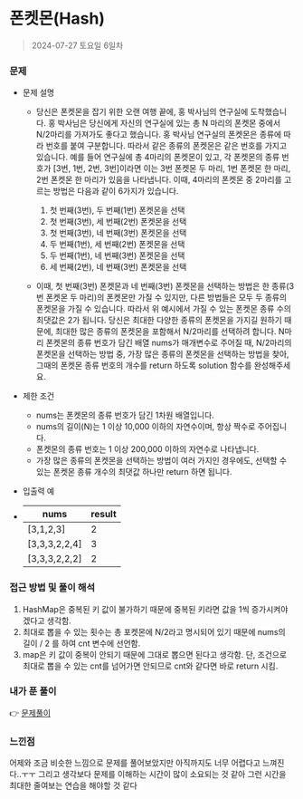 # 폰켓몬(Hash)
> 2024-07-27 토요일 6일차

### 문제
+ 문제 설명
  + 당신은 폰켓몬을 잡기 위한 오랜 여행 끝에, 홍 박사님의 연구실에 도착했습니다. 홍 박사님은 당신에게 자신의 연구실에 있는 총 N 마리의 폰켓몬 중에서 N/2마리를 가져가도 좋다고 했습니다.
  홍 박사님 연구실의 폰켓몬은 종류에 따라 번호를 붙여 구분합니다. 따라서 같은 종류의 폰켓몬은 같은 번호를 가지고 있습니다. 예를 들어 연구실에 총 4마리의 폰켓몬이 있고, 각 폰켓몬의 종류 번호가 [3번, 1번, 2번, 3번]이라면 이는 3번 폰켓몬 두 마리, 1번 폰켓몬 한 마리, 2번 폰켓몬 한 마리가 있음을 나타냅니다. 이때, 4마리의 폰켓몬 중 2마리를 고르는 방법은 다음과 같이 6가지가 있습니다.

    1. 첫 번째(3번), 두 번째(1번) 폰켓몬을 선택
    2. 첫 번째(3번), 세 번째(2번) 폰켓몬을 선택
    3. 첫 번째(3번), 네 번째(3번) 폰켓몬을 선택
    4. 두 번째(1번), 세 번째(2번) 폰켓몬을 선택
    5. 두 번째(1번), 네 번째(3번) 폰켓몬을 선택
    6. 세 번째(2번), 네 번째(3번) 폰켓몬을 선택
    
  + 이때, 첫 번째(3번) 폰켓몬과 네 번째(3번) 폰켓몬을 선택하는 방법은 한 종류(3번 폰켓몬 두 마리)의 폰켓몬만 가질 수 있지만, 다른 방법들은 모두 두 종류의 폰켓몬을 가질 수 있습니다. 따라서 위 예시에서 가질 수 있는 폰켓몬 종류 수의 최댓값은 2가 됩니다.
  당신은 최대한 다양한 종류의 폰켓몬을 가지길 원하기 때문에, 최대한 많은 종류의 폰켓몬을 포함해서 N/2마리를 선택하려 합니다. N마리 폰켓몬의 종류 번호가 담긴 배열 nums가 매개변수로 주어질 때, N/2마리의 폰켓몬을 선택하는 방법 중, 가장 많은 종류의 폰켓몬을 선택하는 방법을 찾아, 그때의 폰켓몬 종류 번호의 개수를 return 하도록 solution 함수를 완성해주세요.

+ 제한 조건
    + nums는 폰켓몬의 종류 번호가 담긴 1차원 배열입니다.
    + nums의 길이(N)는 1 이상 10,000 이하의 자연수이며, 항상 짝수로 주어집니다.
    + 폰켓몬의 종류 번호는 1 이상 200,000 이하의 자연수로 나타냅니다.
    + 가장 많은 종류의 폰켓몬을 선택하는 방법이 여러 가지인 경우에도, 선택할 수 있는 폰켓몬 종류 개수의 최댓값 하나만 return 하면 됩니다.


+ 입출력 예 
+ | nums          | result |
  |---------------|--------|
  | [3,1,2,3]     | 2      |
  | [3,3,3,2,2,4] | 3      |
  | [3,3,3,2,2,2] | 2      |


### 접근 방법 및 풀이 해석
1. HashMap은 중복된 키 값이 불가하기 때문에 중복된 키라면 값을 1씩 증가시켜야겠다고 생각함.
2. 최대로 뽑을 수 있는 횟수는 총 포켓몬에 N/2라고 명시되어 있기 때문에 nums의 길이 / 2 를 하여 cnt 변수에 선언함.
3. map은 키 값이 중복이 안되기 때문에 그대로 뽑으면 된다고 생각함. 단, 조건으로 최대로 뽑을 수 있는 cnt를 넘어가면 안되므로 cnt와 같다면 바로 return 시킴.

### 내가 푼 풀이
👉 [문제풀이](https://github.com/subbangE/codingTest-study/blob/master/src/day_6/HashMap2.java)

### 느낀점
어제와 조금 비슷한 느낌으로 문제를 풀어보았지만 아직까지도 너무 어렵다고 느껴진다..ㅜㅜ 그리고 생각보다 문제를 이해하는 시간이 많이 소요되는 것 같아 그런 시간을 최대한 줄여보는 연습을 해야할 것 같다
